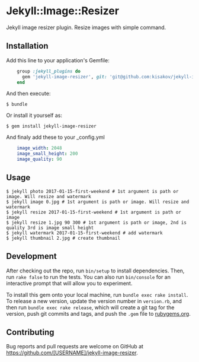 # Jekyll::Image::Resizer

Jekyll image resizer plugin. Resize images with simple command.

## Installation

Add this line to your application's Gemfile:

```ruby
    group :jekyll_plugins do
      gem 'jekyll-image-resizer', git: 'git@github.com:kisakov/jekyll-image-resizer.git'
    end
```

And then execute:

    $ bundle

Or install it yourself as:

    $ gem install jekyll-image-resizer

And finaly add these to your _config.yml

```yml
    image_width: 2048
    image_small_height: 200
    image_quality: 90
```

## Usage

    $ jekyll photo 2017-01-15-first-weekend # 1st argument is path or image. Will resize and watermark
    $ jekyll image 0.jpg # 1st argument is path or image. Will resize and watermark
    $ jekyll resize 2017-01-15-first-weekend # 1st argument is path or image
    $ jekyll resize 1.jpg 90 300 # 1st argument is path or image, 2nd is quality 3rd is image small height
    $ jekyll watermark 2017-01-15-first-weekend # add watermark
    $ jekyll thumbnail 2.jpg # create thumbnail

## Development

After checking out the repo, run `bin/setup` to install dependencies. Then, run `rake false` to run the tests. You can also run `bin/console` for an interactive prompt that will allow you to experiment.

To install this gem onto your local machine, run `bundle exec rake install`. To release a new version, update the version number in `version.rb`, and then run `bundle exec rake release`, which will create a git tag for the version, push git commits and tags, and push the `.gem` file to [rubygems.org](https://rubygems.org).

## Contributing

Bug reports and pull requests are welcome on GitHub at https://github.com/[USERNAME]/jekyll-image-resizer.

